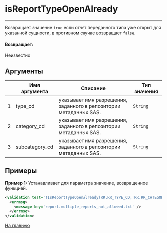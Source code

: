 # isReportTypeOpenAlready

---

Возвращает значение `true` если отчет переданного типа уже открыт для указанной сущности, в противном случае возвращает `false`.

#### Возвращает:

Неизвестно

## Аргументы

|  | Имя аргумента | Описание | Тип значения |
| --- | --- | --- | --- |
| 1 | type\_cd | указывает имя разрешения, заданного в репозитории метаданных SAS. | `String` |
| 2 | category\_cd | указывает имя разрешения, заданного в репозитории метаданных SAS. | `String` |
| 3 | subcategory\_cd | указывает имя разрешения, заданного в репозитории метаданных SAS. | `String` |

## Примеры

**Пример 1:** Устанавливает для параметра значение, возвращенное функцией.
```xml
<validation test='!IsReportTypeOpenAlready(RR.RR_TYPE_CD, RR.RR_CATEGORY_CD, RR.RR_SUBCATEGORY_CD)'>
  <errmsg>
    <message key='report.multiple_reports_not_allowed.txt' />
  </errmsg>
</validation>
```



[На главную](./)